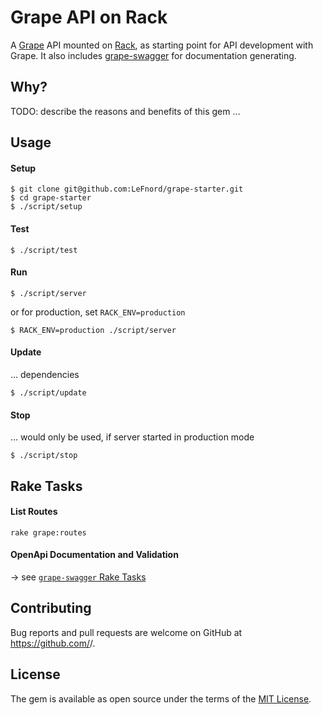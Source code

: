 # Grape API on Rack

A [Grape](http://github.com/ruby-grape/grape) API mounted on [Rack](https://github.com/rack/rack), as starting point for API development with Grape. It also includes [grape-swagger](http://github.com/ruby-grape/grape-swagger) for documentation generating.

## Why?

TODO: describe the reasons and benefits of this gem …


## Usage

#### Setup

```
$ git clone git@github.com:LeFnord/grape-starter.git
$ cd grape-starter
$ ./script/setup
```

#### Test

```
$ ./script/test
```

#### Run

```
$ ./script/server
```

or for production, set `RACK_ENV=production`
```
$ RACK_ENV=production ./script/server
```

#### Update

… dependencies
```
$ ./script/update
```

#### Stop

… would only be used, if server started in production mode
```
$ ./script/stop
```


## Rake Tasks

#### List Routes

```
rake grape:routes
```

#### OpenApi Documentation and Validation

-> see [`grape-swagger` Rake Tasks](https://github.com/ruby-grape/grape-swagger#rake-tasks)


## Contributing

Bug reports and pull requests are welcome on GitHub at https://github.com/<name>/<repo>.


## License

The gem is available as open source under the terms of the [MIT License](LICENSE).
